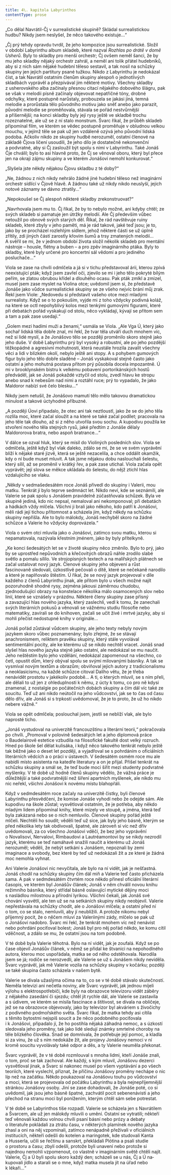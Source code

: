 ```yaml
---
title: 4\. kapitola Labyrinthos
contentType: prose
---
```


„Co dělal Navrátil-Čj v surrealistické skupině? Skládal surrealistickou hudbu? Nikdy jsem neslyšel, že něco takového existuje…“

„Čj prý tehdy opravdu tvrdil, že jeho kompozice jsou surrealistické. Složil v období Labyrinthu album skladeb, které nazval _Rozhlas po drátě v domě Usherů_. Byly to skladby pro menší orchestr; Čj ovšem neměl šanci, že by mu jeho skladby nějaký orchestr zahrál, a neměl ani tolik přátel hudebníků, aby si z nich sám nějaké hudební těleso sestavil, a tak nosil na schůzky skupiny jen jejich partitury psané tužkou. Nikdo z Labyrinthu je nedokázal číst, a tak Navrátil ostatním členům skupiny alespoň o jednotlivých skladbách vyprávěl a přezpívával jim některé motivy. Všechny skladby z usherovského alba začínaly přesnou citací nějakého dobového šlágru, pak se však v melodii písně začínaly objevovat nepatřičné tóny, drobné odchylky, které postupně narůstaly, probouzela se jakási jiná, temná melodie a prorůstala tělo původního motivu jako sněť anebo jako parazit, původní melodie se proměňovala, stávala se pořád nestvůrnější a příšernější; na konci skladby byly její rysy ještě ve skladbě trochu rozeznatelné, ale už se z ní stalo monstrum. Švarc říkal, že průběh skladeb připomínal film, ve kterém se vědec postupně proměňuje v obludnou velkou mouchu, v jejímž těle se pak už jen vzdáleně ozývá jeho původní lidská podoba. Ačkoliv nikdo ze skupiny hudbě nerozuměl, ostatní členové na základě Čjova líčení usoudili, že jeho dílo je dostatečně nekonvenční a podvratné, aby si Čj zasloužil být spolu s nimi v Labyrinthu. Také Jonáš Čje chválil; bylo to asi hlavně proto, že Čj se věnoval oboru, který byl přece jen na okraji zájmu skupiny a ve kterém Jonášovi nemohl konkurovat.“

„Slyšela jste někdy nějakou Čjovu skladbu z té doby?“

„Ne, žádnou z nich nikdy nehrálo žádné jiné hudební těleso než imaginární orchestr sídlící v Čjově hlavě. A žádnou také už nikdy nikdo neuslyší, jejich notové záznamy se dávno ztratily…“

„Nepokoušel se Čj alespoň některé skladby zrekonstruovat?“

„Navrhovala jsem mu to. Čj říkal, že by to nebylo možné, ani kdyby chtěl; ze svých skladeb si pamatuje jen útržky melodií. Ale Čj především vůbec netoužil po obnově svých starých děl. Říkal, že rád navštěvuje ruiny skladeb, které zbyly v jeho paměti, má je rád takové, jaké teď jsou; je to, jako by se procházel rozlehlým sídlem, jehož některé části se už úplně zřítily, zdi jiných částí zarostly křovím šumů a trsy zmatených melodií… A svěřil se mi, že v jednom období života složil několik skladeb pro mentální nástroje – housle, flétny a buben – a pro zpěv imaginárního ptáka. Byly to skladby, které byly určené pro koncertní sál vědomí a pro jediného posluchače…“

Viola se zase na chvíli odmlčela a já si v tichu představoval árii, kterou zpívá neexistující pták; když jsem zavřel oči, zjevilo se mi i jeho tělo pokryté bílým peřím, se zlatou obrubou křídel a dlouhého ocasu. Pak pták zmlkl a zmizel, musel jsem zase myslet na Violina otce; uvědomil jsem si, že představě Jonáše jako vůdce surrealistické skupiny se ze všeho nejvíc brání můj zrak. Řekl jsem Viole: „Nedovedu si představit vašeho otce mezi mladými surrealisty. Když se o to pokouším, vyjde mi z toho vždycky podivná koláž, na které se octl nepohyblivý kolos mezi tenkými gumovými figurami, které při debatách pořád vyskakují od stolu, něco vykládají, kývají se přitom sem a tam a pak zase usedají.“

„Golem mezi hadími muži a ženami,“ usmála se Viola. „Ale Vga Ú, který jako sochař lidská těla dobře znal, mi řekl, že tvar těla utváří duch mnohem víc, než si lidé myslí, a že Jonášovo tělo se později proměnilo skoro stejně jako jeho duše. V době Labyrinthu prý byl vysoký a robustní, ale po jeho pozdější těžkopádné a agresivní mohutnosti, která neustále hrozila zavalit všechny věci a lidi v blízkém okolí, nebylo ještě ani stopy. A s pohybem gumových figur bylo jeho tělo dobře sladěné – Jonáš vyskakoval stejně často jako ostatní a jeho mohutná postava přitom prý působila docela impozantně. Ú mi v brooklynském bistru k velkému pobavení portorikánských hostů předváděl, jak se Jonáš pokaždé vztyčil od stolu, zvedl hlavu ke stropu anebo snad k nebesům nad nimi a roztáhl ruce; prý to vypadalo, že jako Maldoror nabízí své čelo blesku…“

Nikdy jsem netušil, že Jonášovo mamutí tělo mělo takovou dramatickou minulost a takové úctyhodné příbuzné.

„A později Úovi připadalo, že otec ani tak neztloustl, jako že se do jeho těla rozlila moc, které začal sloužit a na které se také začal podílet; pracovala na jeho těle tak dlouho, až si z něho utvořila svou sochu. A kupodivu použila ke stvoření nového těla stejných rysů, jaké předtím z Jonáše dělaly Maldororova bratra, nebo aspoň bratrance…“

V dálce se ozval hluk, který se mísil do Violiných posledních slov. Viola se odmlčela, ještě když byl vlak daleko, zdálo se mi, že se ve svém vyprávění blíží k nějaké staré jizvě, která se ještě nezacelila, a chce oddálit okamžik, kdy o ní bude muset mluvit. A tak jsme nějakou dobu naslouchali šelestu, který sílil, až se proměnil v krátký řev, a pak zase utichal. Viola začala opět vyprávět; její slova se měkce ukládala do šelestu, do nějž ztichl hlas vzdalujícího se vlaku.

„Někdy v sedmašedesátém roce Jonáš přivedl do skupiny i Valerii, mou matku. Tenkrát jí bylo teprve sedmnáct let. Nikdo neví, kde se seznámili, ale Valerie se pak spolu s Jonášem pravidelně zúčastňovala schůzek. Byla ve skupině jediná, kdo nic nepsal, nemaloval ani nekomponoval; při debatách a hádkách vždy mlčela. Všichni ji brali jako někoho, kdo patří k Jonášovi, měli rádi její tichou přítomnost a scházela jim, když někdy na schůzku skupiny nepřišla. Ale to bylo málokdy, Jonáš nechyběl skoro na žádné schůzce a Valerie ho vždycky doprovázela.“

Viola o svém otci mluvila jako o Jonášovi, zatímco svou matku, kterou si nepamatovala, nazývala křestním jménem, jako by byly přítelkyně.

„Ke konci šedesátých let se v životě skupiny něco změnilo. Bylo to prý, jako by se uprostřed nepůvodních a křečovitých obrazů náhle zrodilo slabé světlo a pomalu sílilo. Ve strojopisných textech a na malířských plátnech se začal ustalovat nový jazyk. Členové skupiny jeho objevení a růst fascinovaně sledovali, úzkostlivě pečovali o dítě, které se nečekaně narodilo a které je naplňovalo štěstím. Ú říkal, že se nový jazyk projevoval v díle každého z členů Labyrinthu jinak, ale přitom bylo u všech možné najít pozoruhodně shodné rysy, zejména jakousi záměrnou chudobu, zjednodušující obrazy na konstelace několika málo osamocených slov nebo linií, které se vznášely v prázdnu. Některé členy skupiny zase přísný a zavazující hlas nového jazyka, který zaslechli, vedl k tomu, že zanechali svých literárních pokusů a věnovali se vážnému studiu filosofie nebo matematiky, zavírali se do knihoven, začali se učit živé i mrtvé jazyky, aby si mohli přečíst nedostupné knihy v originále…

Jonáš pořád zůstával vůdcem skupiny, ale jeho texty nebyly novým jazykem skoro vůbec poznamenány; bylo zřejmé, že se stávají anachronismem, reliktem pravěku skupiny, který stále vyvolával sentimentální pocity, ale ke kterému už se nikdo nechtěl vracet. Jonáš snad slyšel hlas nového jazyka stejně jako ostatní, ale nedokázal se mu naučit. Jeho neštěstím bylo jeho vzdělání, nedokázal zapomenout na všechno, co četl, opustit dům, který obýval spolu se svými milovanými básníky. A tak se vysmíval novým textům a obrazům; obviňoval jejich autory z tradicionalismu a neoklasicismu, na každé schůzce citoval Dalího větu, že je třeba nenávidět prostotu v jakékoliv podobě… A ti, o kterých mluvil, se s ním přeli, ale dělali to už jen z ohleduplnosti k němu, z úcty k tomu, co pro ně kdysi znamenal, z nostalgie po počátečních dobách skupiny a čím dál víc také ze soucitu. Teď už ani nikdo neútočil na jeho vůdcovství, jak se to čas od času dělo dřív, ale Jonáš si s trpkostí uvědomoval, že je to proto, že už ho nikdo nebere vážně.“

Viola se opět odmlčela; poslouchal jsem, jestli se neblíží vlak, ale bylo naprosté ticho.

„Jonáš vystudoval na univerzitě francouzštinu a literární teorii,“ pokračovala po chvíli. „Promoval v polovině šedesátých let a jeho diplomová práce o Baudelairově estetice vzbudila na filosofické fakultě dost velký rozruch. Hned po škole šel dělat kulisáka, i když něco takového tenkrát nebylo ještě tak běžné jako o deset let později, a vyjadřoval se s pohrdáním o oficiálních literárních vědcích a o práci v ústavech. V šedesátém osmém roce mu ale nabídli místo asistenta na katedře literatury a on je přijal. Přišel tenkrát na schůzku skupiny a smál se, že teď bude moci šířit mezi studenty podvratné myšlenky. V té době už hodně členů skupiny vědělo, že vážná práce je důležitější a také podvratnější než šíření apartních myšlenek, ale nikdo mu nic neřekl, všichni Jonášovi k novému místu blahopřáli.

Když v sedmdesátém roce začaly na univerzitě čistky, byli členové Labyrinthu přesvědčeni, že komise Jonáše vyhodí nebo že odejde sám. Ale kupodivu na škole zůstal; vysvětloval ostatním, že je potřeba, aby někdo mladým lidem připomínal knihy, které mizely ve stoupě, a jména, která teď byla zakázaná nebo se o nich nemluvilo. Členové skupiny pořád ještě mlčeli. Nechtěli ho soudit; věděli teď už sice, jak byly jeho básně, kterým se před několika lety tak obdivovali, špatné, ale zároveň si víc než dřív uvědomovali, za co všechno Jonášovi vděčí, že bez jeho vyprávění o Novalisovi, Nervalovi, Rimbaudovi a Lautréamontovi by se nikdy nezrodil jazyk, kterému se teď namáhavě snažili naučit a kterému už Jonáš nerozuměl; věděli, že nebýt setkání s Jonášem, nepoznali by zemi imaginace a svobody, bez které by teď už nedokázali žít a ze které je žádná moc nemohla vyhnat.

Ani Valerie Jonášovi nic nevyčítala, ale bylo na ní vidět, jak je nešťastná. Jonáš chodil na schůzky skupiny čím dál míň a Valerie teď často přicházela sama. A pak v sedmdesátém čtvrtém roce někdo přinesl oficiální literární časopis, ve kterém byl Jonášův článek; Jonáš v něm chválil novou knihu režimního básníka, který střídal básně oslavující mytické dějiny moci s nasládlou milostnou a přírodní lyrikou. Všichni čekali, jak Jonáš své chování vysvětlí, ale ten už se na setkáních skupiny nikdy neobjevil. Valerie nepřestávala na schůzky chodit, ale o Jonášovi mlčela; a ostatní před ní o tom, co se stalo, nemluvili, aby jí neublížili. A protože nikomu nebyl příjemný pocit, že o něčem mluví za Valeriinými zády, mlčelo se pak už o Jonášovi nadobro. Švarc mi řekl, že tenkrát mnohem víc než nenávist nebo pohrdání pociťoval bolest; Jonáš byl pro něj pořád někdo, ke komu cítil vděčnost, a zdálo se mu, že ostatní jsou na tom podobně.

V té době byla Valerie těhotná. Bylo na ní vidět, jak je zoufalá. Když se po čase objevil Jonášův článek, v němž se přidal ke štvanici na nepohodlného autora, kterou moc uspořádala, matka se od něho odstěhovala. Narodila jsem se já; rodiče se nerozvedli, ale Valerie se už s Jonášem nikdy neviděla. Švarc vyprávěl, jak mě Valerie vozila na schůzky skupiny v kočárku; později se také skupina často scházela v našem bytě.

Valerie se dívala užaslýma očima na to, co se v té době stávalo skutečností. Neměla televizi ani nečetla noviny, ale Švarc vyprávěl, jak jednou míjeli výlohu s elektrospotřebiči, kde byly na obrazovce televizoru vidět záběry z nějakého zasedání či sjezdu; chtěl jít rychle dál, ale Valerie se zastavila a s údivem, ve kterém se mísila fascinace a štítivost, se dívala na obličeje, jež se na obrazovce objevovaly, jako by televizor byl akváriem s živočichy z podivného podmořského světa. Švarc říkal, že matka tehdy asi cítila s těmito bytostmi nejspíš soucit a že něco podobného pociťovala i k Jonášovi, připadalo jí, že ho postihla nějaká záhadná nemoc, a s úzkostí sledovala jeho proměny, tak jako lidé sledují známky smrtelné choroby na těle blízkého člověka. Snad se domnívala, že potřebuje její pomoc, a kladla si za vinu, že už s ním nedokáže žít, ale projevy Jonášovy nemoci v ní kromě soucitu vyvolávaly také odpor a děs, a ty Valerie neuměla překonat.

Švarc vyprávěl, že v té době rozmlouval s mnoha lidmi, kteří Jonáše znali, o tom, proč se tak zachoval. Ale každý, s kým mluvil, Jonášovu dezerci vysvětloval jinak, a Švarc si nakonec musel po všem vyptávání a po všech teoriích, které vyslechl, přiznat, že příčinu Jonášovy proměny nechápe o nic líp než na začátku. Někdo poukazoval na Jonášovu touhu po vůdcovství a moci, která se projevovala od počátku Labyrinthu a byla nejnepříjemnější stránkou Jonášovy osoby. Jiní se zase dohadovali, že Jonáše poté, co si uvědomil, jak jsou jeho básně špatné, zachvátil pocit sebenenávisti a jeho přechod na stranu moci byl ponížením, kterým chtěl sám sebe potrestat.

V té době se Labyrinthos tiše rozpadl. Valerie se scházela jen s Navrátilem a Švarcem, ale už jen málokdy mluvili o umění. Ostatní se vytratili; někteří teď věnovali každou volnou chvíli psaní básní nebo prózy a debaty o literatuře pokládali za ztrátu času, v některých plamínek nového jazyka zhasl a oni na něj vzpomínali, zatímco nenápadně přežívali v oficiálních institucích, někteří odešli do kotelen a maringotek, kde studovali Kanta a Husserla, učili se řečtinu a sanskrt, překládali Plótina a psali studie o prostoru a času; zbylí odešli, protože byli unavení nebo protože si najednou nemohli vzpomenout, co vlastně v imaginárním světě chtěli najít. Valerie, Čj a Ú byli spolu skoro každý den; scházeli se u nás, Čj a Ú na­kupovali jídlo a starali se o mne, když matka musela jít na úřad nebo k lékaři…“
